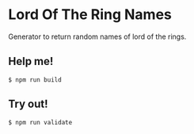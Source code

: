 # Lord Of The Ring Names

  Generator to return random names of lord of the rings.

## Help me!

  `$ npm run build`

## Try out!

  `$ npm run validate`
